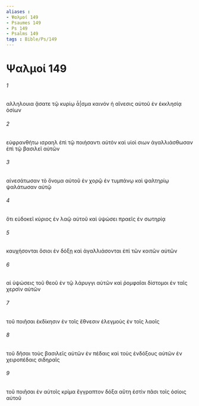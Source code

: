```yaml
---
aliases : 
- Ψαλμοί 149
- Psaumes 149
- Ps 149
- Psalms 149
tags : Bible/Ps/149
---
```


# Ψαλμοί 149

###### 1
αλληλουια ᾄσατε τῷ κυρίῳ ἆ|σμα καινόν ἡ αἴνεσις αὐτοῦ ἐν ἐκκλησίᾳ ὁσίων
###### 2
εὐφρανθήτω ισραηλ ἐπὶ τῷ ποιήσαντι αὐτόν καὶ υἱοὶ σιων ἀγαλλιάσθωσαν ἐπὶ τῷ βασιλεῖ αὐτῶν
###### 3
αἰνεσάτωσαν τὸ ὄνομα αὐτοῦ ἐν χορῷ ἐν τυμπάνῳ καὶ ψαλτηρίῳ ψαλάτωσαν αὐτῷ
###### 4
ὅτι εὐδοκεῖ κύριος ἐν λαῷ αὐτοῦ καὶ ὑψώσει πραεῖς ἐν σωτηρίᾳ
###### 5
καυχήσονται ὅσιοι ἐν δόξῃ καὶ ἀγαλλιάσονται ἐπὶ τῶν κοιτῶν αὐτῶν
###### 6
αἱ ὑψώσεις τοῦ θεοῦ ἐν τῷ λάρυγγι αὐτῶν καὶ ῥομφαῖαι δίστομοι ἐν ταῖς χερσὶν αὐτῶν
###### 7
τοῦ ποιῆσαι ἐκδίκησιν ἐν τοῖς ἔθνεσιν ἐλεγμοὺς ἐν τοῖς λαοῖς
###### 8
τοῦ δῆσαι τοὺς βασιλεῖς αὐτῶν ἐν πέδαις καὶ τοὺς ἐνδόξους αὐτῶν ἐν χειροπέδαις σιδηραῖς
###### 9
τοῦ ποιῆσαι ἐν αὐτοῖς κρίμα ἔγγραπτον δόξα αὕτη ἐστὶν πᾶσι τοῖς ὁσίοις αὐτοῦ
